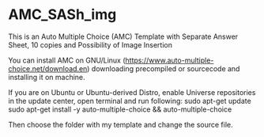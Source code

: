 # AMC_SASh_img
This is an Auto Multiple Choice (AMC) Template with Separate Answer Sheet, 10 copies and Possibility of Image Insertion

You can install AMC on GNU/Linux (https://www.auto-multiple-choice.net/download.en) downloading precompiled or sourcecode and installing it on machine.

If you are on Ubuntu or Ubuntu-derived Distro, enable Universe repositories in the update center, open terminal and run following:
  sudo apt-get update
  sudo apt-get install -y auto-multiple-choice && auto-multiple-choice
  
Then choose the folder with my template and change the source file.
